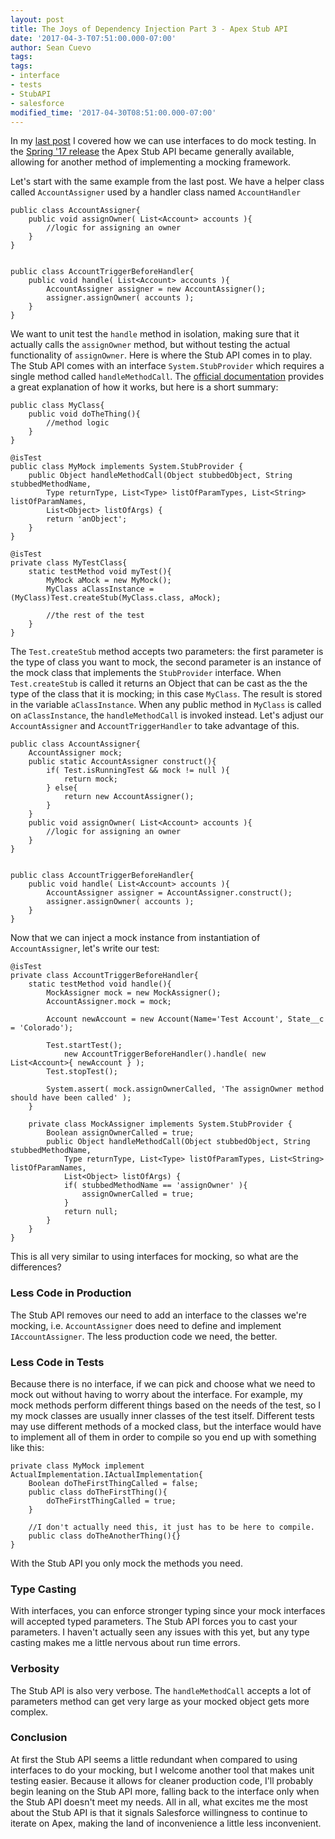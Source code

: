 ```yaml
---
layout: post
title: The Joys of Dependency Injection Part 3 - Apex Stub API
date: '2017-04-3-T07:51:00.000-07:00'
author: Sean Cuevo
tags: 
tags:
- interface
- tests
- StubAPI
- salesforce
modified_time: '2017-04-30T08:51:00.000-07:00'
---
```


In my [last post](/2017/04/16/making-a-mockery.html) I covered how we can use interfaces to do mock testing. In the [Spring '17 release](https://releasenotes.docs.salesforce.com/en-us/spring17/release-notes/rn_apex_stub_api.htm) the Apex Stub API became generally available, allowing for another method of implementing a mocking framework.

Let's start with the same example from the last post. We have a helper class called `AccountAssigner` used by a handler class named `AccountHandler`

```
public class AccountAssigner{
    public void assignOwner( List<Account> accounts ){
        //logic for assigning an owner
    }
}


public class AccountTriggerBeforeHandler{
    public void handle( List<Account> accounts ){
        AccountAssigner assigner = new AccountAssigner();
        assigner.assignOwner( accounts );
    }
}
``` 

We want to unit test the `handle` method in isolation, making sure that it actually calls the `assignOwner` method, but without testing the actual functionality of `assignOwner`. Here is where the Stub API comes in to play. The Stub API comes with an interface `System.StubProvider` which requires a single method called `handleMethodCall`. The [official documentation](https://developer.salesforce.com/docs/atlas.en-us.apexcode.meta/apexcode/apex_testing_stub_api.htm) provides a great explanation of how it works, but here is a short summary:

```
public class MyClass{
    public void doTheThing(){
        //method logic
    }
}

@isTest
public class MyMock implements System.StubProvider {
    public Object handleMethodCall(Object stubbedObject, String stubbedMethodName, 
        Type returnType, List<Type> listOfParamTypes, List<String> listOfParamNames, 
        List<Object> listOfArgs) {
        return 'anObject';
    }
}

@isTest
private class MyTestClass{
    static testMethod void myTest(){
        MyMock aMock = new MyMock();
        MyClass aClassInstance = (MyClass)Test.createStub(MyClass.class, aMock);

        //the rest of the test
    }
}
```

The `Test.createStub` method accepts two parameters: the first parameter is the type of class you want to mock, the second parameter is an instance of the mock class that implements the `StubProvider` interface. When `Test.createStub` is called it returns an Object that can be cast as the the type of the class that it is mocking; in this case `MyClass`. The result is stored in the variable `aClassInstance`. When any public method in `MyClass` is called on `aClassInstance`, the `handleMethodCall` is invoked instead. Let's adjust our `AccountAssigner` and `AccountTriggerHandler` to take advantage of this. 

```
public class AccountAssigner{
    AccountAssigner mock;
    public static AccountAssigner construct(){
        if( Test.isRunningTest && mock != null ){
            return mock;
        } else{
            return new AccountAssigner();
        }
    }
    public void assignOwner( List<Account> accounts ){
        //logic for assigning an owner
    }
}


public class AccountTriggerBeforeHandler{
    public void handle( List<Account> accounts ){
        AccountAssigner assigner = AccountAssigner.construct();
        assigner.assignOwner( accounts );
    }
}
```

Now that we can inject a mock instance from instantiation of `AccountAssigner`, let's write our test:

```
@isTest
private class AccountTriggerBeforeHandler{
    static testMethod void handle(){
        MockAssigner mock = new MockAssigner();
        AccountAssigner.mock = mock;

        Account newAccount = new Account(Name='Test Account', State__c = 'Colorado');

        Test.startTest();
            new AccountTriggerBeforeHandler().handle( new List<Account>{ newAccount } );
        Test.stopTest();

        System.assert( mock.assignOwnerCalled, 'The assignOwner method should have been called' );
    }

    private class MockAssigner implements System.StubProvider {
        Boolean assignOwnerCalled = true;
        public Object handleMethodCall(Object stubbedObject, String stubbedMethodName, 
            Type returnType, List<Type> listOfParamTypes, List<String> listOfParamNames, 
            List<Object> listOfArgs) {
            if( stubbedMethodName == 'assignOwner' ){
                assignOwnerCalled = true;
            }
            return null;
        }
    }
}
```

This is all very similar to using interfaces for mocking, so what are the differences?

### Less Code in Production
The Stub API removes our need to add an interface to the classes we're mocking, i.e. `AccountAssigner` does need to define and implement `IAccountAssigner`. The less production code we need, the better.

### Less Code in Tests
Because there is no interface, if we can pick and choose what we need to mock out without having to worry about the interface. For example, my mock methods perform different things based on the needs of the test, so I my mock classes are usually inner classes of the test itself. Different tests may use different methods of a mocked class, but the interface would have to implement all of them in order to compile so you end up with something like this:

```
private class MyMock implement ActualImplementation.IActualImplementation{
    Boolean doTheFirstThingCalled = false;
    public class doTheFirstThing(){
        doTheFirstThingCalled = true;
    }

    //I don't actually need this, it just has to be here to compile.
    public class doTheAnotherThing(){}
}
```

With the Stub API you only mock the methods you need.

### Type Casting
With interfaces, you can enforce stronger typing since your mock interfaces will accepted typed parameters. The Stub API forces you to cast your parameters. I haven't actually seen any issues with this yet, but any type casting makes me a little nervous about run time errors.

### Verbosity
The Stub API is also very verbose. The `handleMethodCall` accepts a lot of parameters method can get very large as your mocked object gets more complex.

### Conclusion
At first the Stub API seems a little redundant when compared to using interfaces to do your mocking, but I welcome another tool that makes unit testing easier. Because it allows for cleaner production code, I'll probably begin leaning on the Stub API more, falling back to the interface only when the Stub API doesn't meet my needs. All in all, what excites me the most about the Stub API is that it signals Salesforce willingness to continue to iterate on Apex, making the land of inconvenience a little less inconvenient.

